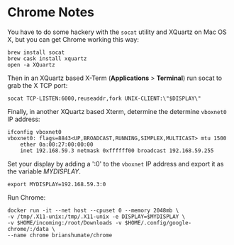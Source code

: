 # Chrome Notes

You have to do some hackery with the `socat` utility and XQuartz on
Mac OS X, but you can get Chrome working this way:

```
brew install socat
brew cask install xquartz
open -a XQuartz
```

Then in an XQuartz based X-Term (**Applications** > **Terminal**) run
socat to grab the X TCP port:

```
socat TCP-LISTEN:6000,reuseaddr,fork UNIX-CLIENT:\"$DISPLAY\"
```

Finally, in another XQuartz based Xterm, determine the determine `vboxnet0`
IP address:

```
ifconfig vboxnet0
vboxnet0: flags=8843<UP,BROADCAST,RUNNING,SIMPLEX,MULTICAST> mtu 1500
    ether 0a:00:27:00:00:00 
    inet 192.168.59.3 netmask 0xffffff00 broadcast 192.168.59.255
```

Set your display by adding a ':0' to the `vboxnet` IP address and export it
as the variable *MYDISPLAY*.

```
export MYDISPLAY=192.168.59.3:0
```

Run Chrome:

```
docker run -it --net host --cpuset 0 --memory 2048mb \
-v /tmp/.X11-unix:/tmp/.X11-unix -e DISPLAY=$MYDISPLAY \
-v $HOME/incoming:/root/Downloads -v $HOME/.config/google-chrome/:/data \
--name chrome brianshumate/chrome
```
